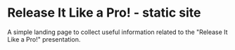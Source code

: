 # Release It Like a Pro! - static site

A simple landing page to collect useful information related to the "Release It Like a Pro!" presentation.
